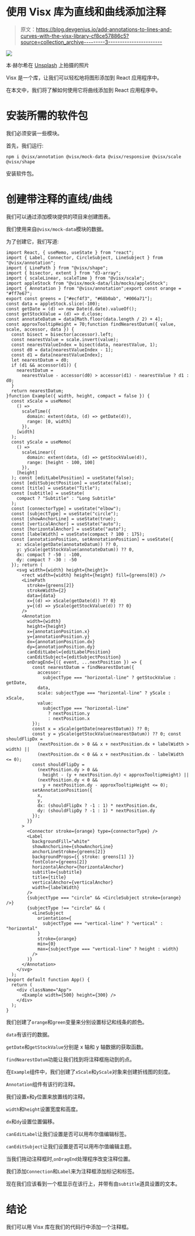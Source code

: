 # 使用 Visx 库为直线和曲线添加注释

> 原文：<https://blog.devgenius.io/add-annotations-to-lines-and-curves-with-the-visx-library-cf8ce57886c5?source=collection_archive---------3----------------------->

![](img/242cde2d29ac0fc2b6144ce6bb13e2c3.png)

本·赫尔希在 [Unsplash](https://unsplash.com?utm_source=medium&utm_medium=referral) 上拍摄的照片

Visx 是一个库，让我们可以轻松地将图形添加到 React 应用程序中。

在本文中，我们将了解如何使用它将曲线添加到 React 应用程序中。

# 安装所需的软件包

我们必须安装一些模块。

首先，我们运行:

```
npm i @visx/annotation @visx/mock-data @visx/responsive @visx/scale @visx/shape
```

安装软件包。

# 创建带注释的直线/曲线

我们可以通过添加模块提供的项目来创建图表。

我们使用来自`@visx/mock-data`模块的数据。

为了创建它，我们写道:

```
import React, { useMemo, useState } from "react";
import { Label, Connector, CircleSubject, LineSubject } from "@visx/annotation";
import { LinePath } from "@visx/shape";
import { bisector, extent } from "d3-array";
import { scaleLinear, scaleTime } from "@visx/scale";
import appleStock from "@visx/mock-data/lib/mocks/appleStock";
import { Annotation } from "@visx/annotation";export const orange = "#ff7e67";
export const greens = ["#ecf4f3", "#68b0ab", "#006a71"];
const data = appleStock.slice(-100);
const getDate = (d) => new Date(d.date).valueOf();
const getStockValue = (d) => d.close;
const annotateDatum = data[Math.floor(data.length / 2) + 4];
const approxTooltipHeight = 70;function findNearestDatum({ value, scale, accessor, data }) {
  const bisect = bisector(accessor).left;
  const nearestValue = scale.invert(value);
  const nearestValueIndex = bisect(data, nearestValue, 1);
  const d0 = data[nearestValueIndex - 1];
  const d1 = data[nearestValueIndex];
  let nearestDatum = d0;
  if (d1 && accessor(d1)) {
    nearestDatum =
      nearestValue - accessor(d0) > accessor(d1) - nearestValue ? d1 : d0;
  }
  return nearestDatum;
}function Example({ width, height, compact = false }) {
  const xScale = useMemo(
    () =>
      scaleTime({
        domain: extent(data, (d) => getDate(d)),
        range: [0, width]
      }),
    [width]
  );
  const yScale = useMemo(
    () =>
      scaleLinear({
        domain: extent(data, (d) => getStockValue(d)),
        range: [height - 100, 100]
      }),
    [height]
  ); const [editLabelPosition] = useState(false);
  const [editSubjectPosition] = useState(false);
  const [title] = useState("Title");
  const [subtitle] = useState(
    compact ? "Subtitle" : "Long Subtitle"
  );
  const [connectorType] = useState("elbow");
  const [subjectType] = useState("circle");
  const [showAnchorLine] = useState(true);
  const [verticalAnchor] = useState("auto");
  const [horizontalAnchor] = useState("auto");
  const [labelWidth] = useState(compact ? 100 : 175);
  const [annotationPosition, setAnnotationPosition] = useState({
    x: xScale(getDate(annotateDatum)) ?? 0,
    y: yScale(getStockValue(annotateDatum)) ?? 0,
    dx: compact ? -50 : -100,
    dy: compact ? -30 : -50
  }); return (
    <svg width={width} height={height}>
      <rect width={width} height={height} fill={greens[0]} />
      <LinePath
        stroke={greens[2]}
        strokeWidth={2}
        data={data}
        x={(d) => xScale(getDate(d)) ?? 0}
        y={(d) => yScale(getStockValue(d)) ?? 0}
      />
      <Annotation
        width={width}
        height={height}
        x={annotationPosition.x}
        y={annotationPosition.y}
        dx={annotationPosition.dx}
        dy={annotationPosition.dy}
        canEditLabel={editLabelPosition}
        canEditSubject={editSubjectPosition}
        onDragEnd={({ event, ...nextPosition }) => {
          const nearestDatum = findNearestDatum({
            accessor:
              subjectType === "horizontal-line" ? getStockValue : getDate,
            data,
            scale: subjectType === "horizontal-line" ? yScale : xScale,
            value:
              subjectType === "horizontal-line"
                ? nextPosition.y
                : nextPosition.x
          });
          const x = xScale(getDate(nearestDatum)) ?? 0;
          const y = yScale(getStockValue(nearestDatum)) ?? 0; const shouldFlipDx =
            (nextPosition.dx > 0 && x + nextPosition.dx + labelWidth > width) ||
            (nextPosition.dx < 0 && x + nextPosition.dx - labelWidth <= 0);
          const shouldFlipDy =
            (nextPosition.dy > 0 &&
              height - (y + nextPosition.dy) < approxTooltipHeight) ||
            (nextPosition.dy < 0 &&
              y + nextPosition.dy - approxTooltipHeight <= 0);
          setAnnotationPosition({
            x,
            y,
            dx: (shouldFlipDx ? -1 : 1) * nextPosition.dx,
            dy: (shouldFlipDy ? -1 : 1) * nextPosition.dy
          });
        }}
      >
        <Connector stroke={orange} type={connectorType} />
        <Label
          backgroundFill="white"
          showAnchorLine={showAnchorLine}
          anchorLineStroke={greens[2]}
          backgroundProps={{ stroke: greens[1] }}
          fontColor={greens[2]}
          horizontalAnchor={horizontalAnchor}
          subtitle={subtitle}
          title={title}
          verticalAnchor={verticalAnchor}
          width={labelWidth}
        />
        {subjectType === "circle" && <CircleSubject stroke={orange} />}
        {subjectType !== "circle" && (
          <LineSubject
            orientation={
              subjectType === "vertical-line" ? "vertical" : "horizontal"
            }
            stroke={orange}
            min={0}
            max={subjectType === "vertical-line" ? height : width}
          />
        )}
      </Annotation>
    </svg>
  );
}export default function App() {
  return (
    <div className="App">
      <Example width={500} height={300} />
    </div>
  );
}
```

我们创建了`orange`和`green`变量来分别设置标记和线条的颜色。

`data`有该行的数据。

`getDate`和`getStockValue`分别是 x 轴和 y 轴数据的获取函数。

`findNearestDatum`功能让我们找到将注释框拖动到的点。

在`Example`组件中，我们创建了`xScale`和`yScale`对象来创建折线图的刻度。

`Annotation`组件有该行的注释。

我们设置`x`和`y`位置来放置线的注释。

`width`和`height`设置宽度和高度。

`dx`和`dy`设置位置偏移。

`canEditLabel`让我们设置是否可以用布尔值编辑标签。

`canEditSubject`让我们设置是否可以用布尔值编辑主题。

当我们拖动注释框时,`onDragEnd`处理程序改变注释位置。

我们添加`Connection`和`Label`来为注释框添加标记和标签。

现在我们应该看到一个框显示在该行上，并带有由`subtitle`道具设置的文本。

# 结论

我们可以用 Visx 库在我们的代码行中添加一个注释框。